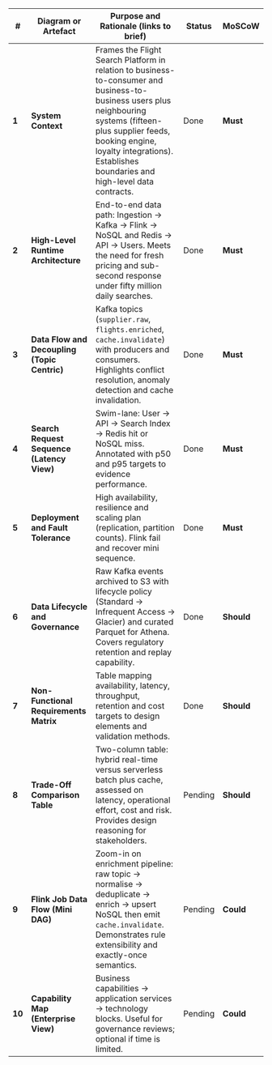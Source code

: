 | # | Diagram or Artefact | Purpose and Rationale (links to brief) | Status | MoSCoW |
|---|---------------------|----------------------------------------|--------|--------|
| **1** | **System Context** | Frames the Flight Search Platform in relation to business-to-consumer and business-to-business users plus neighbouring systems (fifteen-plus supplier feeds, booking engine, loyalty integrations). Establishes boundaries and high-level data contracts. | Done | **Must** |
| **2** | **High-Level Runtime Architecture** | End-to-end data path: Ingestion → Kafka → Flink → NoSQL and Redis → API → Users. Meets the need for fresh pricing and sub-second response under fifty million daily searches. | Done | **Must** |
| **3** | **Data Flow and Decoupling (Topic Centric)** | Kafka topics (`supplier.raw`, `flights.enriched`, `cache.invalidate`) with producers and consumers. Highlights conflict resolution, anomaly detection and cache invalidation. | Done | **Must** |
| **4** | **Search Request Sequence (Latency View)** | Swim-lane: User → API → Search Index → Redis hit or NoSQL miss. Annotated with p50 and p95 targets to evidence performance. | Done | **Must** |
| **5** | **Deployment and Fault Tolerance** | High availability, resilience and scaling plan (replication, partition counts). Flink fail and recover mini sequence. | Done | **Must** |
| **6** | **Data Lifecycle and Governance** | Raw Kafka events archived to S3 with lifecycle policy (Standard → Infrequent Access → Glacier) and curated Parquet for Athena. Covers regulatory retention and replay capability. | Done | **Should** |
| **7** | **Non-Functional Requirements Matrix** | Table mapping availability, latency, throughput, retention and cost targets to design elements and validation methods. | Done | **Should** |
| **8** | **Trade-Off Comparison Table** | Two-column table: hybrid real-time versus serverless batch plus cache, assessed on latency, operational effort, cost and risk. Provides design reasoning for stakeholders. | Pending | **Should** |
| **9** | **Flink Job Data Flow (Mini DAG)** | Zoom-in on enrichment pipeline: raw topic → normalise → deduplicate → enrich → upsert NoSQL then emit `cache.invalidate`. Demonstrates rule extensibility and exactly-once semantics. | Pending | **Could** |
| **10** | **Capability Map (Enterprise View)** | Business capabilities → application services → technology blocks. Useful for governance reviews; optional if time is limited. | Pending | **Could** |

